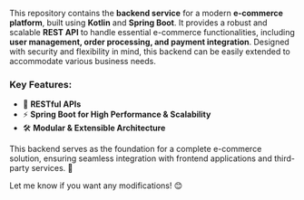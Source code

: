 This repository contains the **backend service** for a modern **e-commerce platform**, built using **Kotlin** and **Spring Boot**. It provides a robust and scalable **REST API** to handle essential e-commerce functionalities, including **user management, order processing, and payment integration**. Designed with security and flexibility in mind, this backend can be easily extended to accommodate various business needs.  

### **Key Features:**  
- 📡 **RESTful APIs**  
- ⚡ **Spring Boot for High Performance & Scalability**  
- 🛠️ **Modular & Extensible Architecture**  

This backend serves as the foundation for a complete e-commerce solution, ensuring seamless integration with frontend applications and third-party services. 🚀  

Let me know if you want any modifications! 😊

